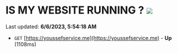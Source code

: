 # IS MY WEBSITE RUNNING ? [![](https://img.shields.io/static/v1?label=Sponsor&message=%E2%9D%A4&logo=GitHub&color=%23fe8e86)](https://github.com/sponsors/<username>)

Last updated: **6/6/2023, 5:54:18 AM**

- `GET` [https://youssefservice.me](https://youssefservice.me) - **Up** (1108ms)
